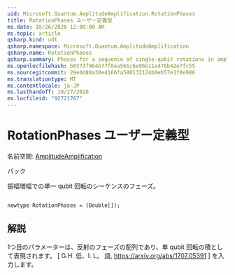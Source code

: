 ```yaml
---
uid: Microsoft.Quantum.AmplitudeAmplification.RotationPhases
title: RotationPhases ユーザー定義型
ms.date: 10/26/2020 12:00:00 AM
ms.topic: article
qsharp.kind: udt
qsharp.namespace: Microsoft.Quantum.AmplitudeAmplification
qsharp.name: RotationPhases
qsharp.summary: Phases for a sequence of single-qubit rotations in amplitude amplification.
ms.openlocfilehash: b0373f964b77f8ea561c6e96b11e476b42e7fc55
ms.sourcegitcommit: 29e0d88a30e4166fa580132124b0eb57e1f0e986
ms.translationtype: MT
ms.contentlocale: ja-JP
ms.lasthandoff: 10/27/2020
ms.locfileid: "92721767"
---
```

# <a name="rotationphases-user-defined-type"></a>RotationPhases ユーザー定義型

名前空間: [AmplitudeAmplification](xref:Microsoft.Quantum.AmplitudeAmplification)

パック [](https://nuget.org/packages/)


振幅増幅での単一 qubit 回転のシーケンスのフェーズ。

```qsharp

newtype RotationPhases = (Double[]);
```



## <a name="remarks"></a>解説

1つ目のパラメーターは、反射のフェーズの配列であり、単 qubit 回転の積として表現されます。
[ G.H. 低、I. L。 語, https://arxiv.org/abs/1707.05391 ] を入力します。